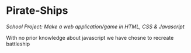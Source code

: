 # Pirate-Ships

*School Project: Make a web application/game in HTML, CSS & Javascript*

With no prior knowledge about javascript we have chosne to recreate battleship
 
